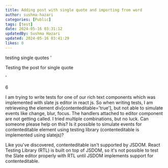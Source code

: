 ```yaml
---
title: Adding post with single quote and importing from word
author: sushma-hazari
categories: [Public]
tags: [test]
date: 2024-05-16 03:31:12 
updatedBy: Sushma Hazari
updated: 2024-05-16 03:41:29 
likes: 0
---
```


testing single quotes '

Testing the post for single quote

'

6

I am trying to write tests for one of our rich text components which was implemented with slate js editor in react js. So when writing tests, I am retrieveing the element div[contenteditable='true'], but not able to simulate events like change, blur, focus. The handlers attached to editor component are not getting called. I tried multiple combinations, but no luck. Can someone please help on this? Is it possible to simulate events for contenteditable element using testing library (contenteditable is implemented using slatejs)?

Like you've discovered, contenteditable isn't supported by JSDOM. React Testing Library (RTL) is built on top of JSDOM, so it's not possible to test the Slate editor properly with RTL until JSDOM implements support for contenteditable.